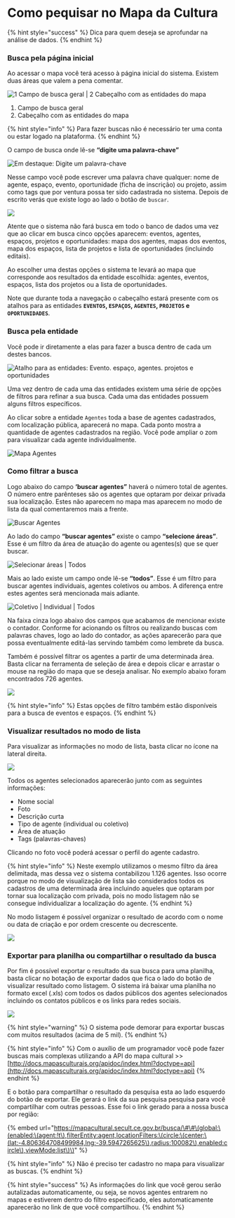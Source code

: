 # Como pequisar no Mapa da Cultura

{% hint style="success" %}
Dica para quem deseja se aprofundar na análise de dados.
{% endhint %}

### Busca pela página inicial

Ao acessar o mapa você terá acesso à página inicial do sistema. Existem duas áreas que valem a pena comentar.

![1 Campo de busca geral \| 2 Cabe&#xE7;alho com as entidades do mapa](../.gitbook/assets/pequisar-do-mapa-da-cultura01.png)

1. Campo de busca geral
2. Cabeçalho com as entidades do mapa

{% hint style="info" %}
Para fazer buscas não é necessário ter uma conta ou estar logado na plataforma.
{% endhint %}

O campo de busca onde  lê-se **“digite uma palavra-chave”**

![Em destaque: Digite um palavra-chave](../.gitbook/assets/pequisar-do-mapa-da-cultura02.png)

Nesse campo você pode escrever uma palavra chave qualquer: nome de agente, espaço, evento, oportunidade \(ficha de inscrição\) ou projeto, assim como tags que por ventura possa ter sido cadastrada no sistema. Depois de escrito verás que existe logo ao lado o botão de `buscar`.

![](../.gitbook/assets/pequisar-do-mapa-da-cultura03.png)

Atente que o sistema não fará busca em todo o banco de dados uma vez que ao clicar em busca cinco opções aparecem: eventos, agentes, espaços, projetos e oportunidades: mapa dos agentes, mapas dos eventos, mapa dos espaços, lista de projetos e lista de oportunidades \(incluindo editais\). 

Ao escolher uma destas opções o sistema te levará ao mapa que corresponde aos resultados da entidade escolhida: agentes, eventos, espaços,  lista dos projetos ou a lista de oportunidades.

Note que durante toda a navegação o cabeçalho estará presente com os atalhos para as entidades **`EVENTOS`, `ESPAÇOS`, `AGENTES`, `PROJETOS` e `OPORTUNIDADES`**.

### Busca pela entidade

Você pode ir diretamente a elas para fazer a busca dentro de cada um destes bancos.

![Atalho para as entidades: Evento. espa&#xE7;o, agentes. projetos e oportunidades](../.gitbook/assets/pequisar-do-mapa-da-cultura04.png)

Uma vez dentro de cada uma das entidades existem uma série de opções de filtros para refinar a sua busca. Cada uma das entidades possuem alguns filtros específicos.

Ao clicar sobre a entidade `Agentes` toda a base de agentes cadastrados, com localização pública, aparecerá no mapa. Cada ponto mostra a quantidade de agentes cadastrados na região. Você pode ampliar o zom para visualizar cada agente individualmente.

![Mapa Agentes](../.gitbook/assets/pequisar-do-mapa-da-cultura05.png)

### Como filtrar a busca

Logo abaixo do campo **‘buscar agentes”** haverá o número total de agentes. O número entre parênteses são os agentes que optaram por deixar privada sua localização. Estes não aparecem no mapa mas aparecem no modo de lista da qual comentaremos mais a frente.

![Buscar Agentes](../.gitbook/assets/pequisar-do-mapa-da-cultura06.png)

Ao lado do campo **“buscar agentes”** existe o campo **“selecione áreas”**. Esse é um filtro da área de atuação do agente ou agentes\(s\) que se quer buscar.

![Selecionar &#xE1;reas \| Todos](../.gitbook/assets/pequisar-do-mapa-da-cultura07.png)

Mais ao lado existe um campo onde lê-se **“todos”**. Esse é um filtro para buscar agentes individuais, agentes coletivos ou ambos. A diferença entre estes agentes será mencionada mais adiante.

![Coletivo \| Individual \| Todos](../.gitbook/assets/pequisar-do-mapa-da-cultura08.png)

Na faixa cinza logo abaixo dos campos que acabamos de mencionar existe o contador. Conforme for acionando os filtros ou realizando buscas com palavras chaves, logo ao lado do contador, as ações aparecerão para que possa eventualmente editá-las servindo também como lembrete da busca.

Também é possível filtrar os agentes a partir de uma determinada área. Basta  clicar na ferramenta de seleção de área e depois clicar e arrastar o mouse na região do mapa que se deseja analisar. No exemplo abaixo foram encontrados 726 agentes.

![](../.gitbook/assets/pequisar-do-mapa-da-cultura-09.png)

{% hint style="info" %}
Estas opções de filtro também estão disponíveis para a busca de eventos e espaços.
{% endhint %}

### Visualizar resultados no modo de lista

Para visualizar as informações no modo de lista, basta clicar no ícone na lateral direita. 

![](../.gitbook/assets/pequisar-do-mapa-da-cultura-10.png)

Todos os agentes selecionados aparecerão junto com as seguintes informações:

* Nome social
* Foto
* Descrição curta
* Tipo de agente \(individual ou coletivo\)
* Área de atuação
* Tags \(palavras-chaves\)

Clicando no foto você poderá acessar o perfil do agente cadastro.

{% hint style="info" %}
Neste exemplo utilizamos o mesmo filtro da área delimitada, mas dessa vez o sistema contabilizou 1.126 agentes. Isso ocorre porque no modo de visualização de lista são considerados todos os cadastros de uma determinada área incluindo aqueles que optaram por tornar sua localização com privada, pois no modo listagem não se consegue individualizar a localização do agente. 
{% endhint %}

No modo listagem é possível organizar o resultado de acordo com o nome ou data de criação e por ordem crescente ou decrescente.

![](../.gitbook/assets/pequisar-do-mapa-da-cultura-11.png)

### Exportar para planilha ou compartilhar o resultado da busca

Por fim é possível exportar o resultado da sua busca para uma planilha, basta clicar no botação de exportar dados que fica o lado do botão de visualizar resultado como listagem. O sistema irá baixar uma planilha no formato excel \(.xls\) com todos os dados públicos dos agentes selecionados incluindo os contatos públicos e os links para redes sociais.

![](../.gitbook/assets/pequisar-do-mapa-da-cultura-12.png)

{% hint style="warning" %}
O sistema pode demorar para exportar buscas com muitos resultados \(acima de 5 mil\).
{% endhint %}

{% hint style="info" %}
Com o auxílio de um programador você pode fazer buscas mais complexas utilizando a API do mapa cultural &gt;&gt; [http://docs.mapasculturais.org/apidoc/index.html?doctype=api](http://docs.mapasculturais.org/apidoc/index.html?doctype=api)
{% endhint %}

 E o botão para compartilhar o resultado da pesquisa esta ao lado esquerdo do botão de exportar. Ele gerará o link  da sua pesquisa pesquisa para você compartilhar com outras pessoas. Esse foi o link gerado para a nossa busca por região:

{% embed url="https://mapacultural.secult.ce.gov.br/busca/\#\#\(global:\(enabled:\(agent:!t\),filterEntity:agent,locationFilters:\(circle:\(center:\(lat:-4.806364708499984,lng:-39.5947265625\),radius:100082\),enabled:circle\),viewMode:list\)\)" %}

{% hint style="info" %}
Não é preciso ter cadastro no mapa para visualizar as buscas.
{% endhint %}

{% hint style="success" %}
As informações do link que você gerou serão autalizadas automaticamente, ou seja, se novos agentes entrarem no mapas e estiverem dentro do filtro especificado, eles automaticamente aparecerão no link de que você compartilhou.
{% endhint %}

